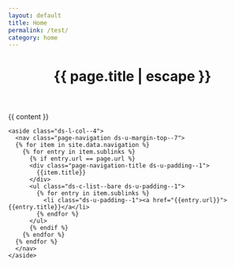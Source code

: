 ```yaml
--- 
layout: default 
title: Home 
permalink: /test/ 
category: home 
---
```


<header class="page-header {% if page.background-photo %}{{ page.background-photo }}{% else %}cabbage-background{% endif %} ds-u-padding-y--6">
  <div class="ds-l-container">
    <div class="ds-l-row">
      <h1 class="ds-display ds-u-padding-x--2">{{ page.title | escape }}</h1>
    </div>
  </div>
</header>

<section class="ds-l-container preview__grid">
  <div class="ds-l-row">
    <article class="ds-l-col--8 ds-u-margin-top--7">
      {{ content }}
    </article>

    <aside class="ds-l-col--4">
      <nav class="page-navigation ds-u-margin-top--7">
      {% for item in site.data.navigation %}
        {% for entry in item.sublinks %}
          {% if entry.url == page.url %}
          <div class="page-navigation-title ds-u-padding--1">
            {{item.title}}
          </div>
          <ul class="ds-c-list--bare ds-u-padding--1">
            {% for entry in item.sublinks %}
              <li class="ds-u-padding--1"><a href="{{entry.url}}">{{entry.title}}</a</li>
            {% endfor %}
          </ul>
          {% endif %}
        {% endfor %}
      {% endfor %}
      </nav>
    </aside>
  </div>
</section>
